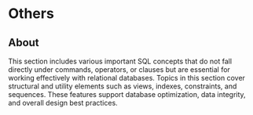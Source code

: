 # Others

## About

This section includes various important SQL concepts that do not fall directly under commands, operators, or clauses but are essential for working effectively with relational databases. Topics in this section cover structural and utility elements such as views, indexes, constraints, and sequences. These features support database optimization, data integrity, and overall design best practices.
